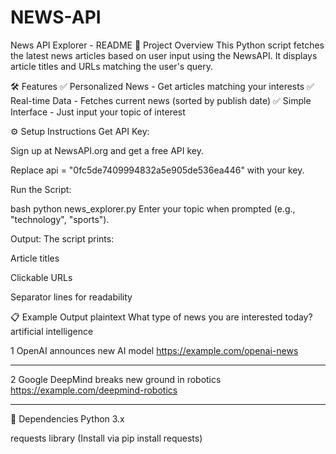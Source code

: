 # NEWS-API
News API Explorer - README
📌 Project Overview
This Python script fetches the latest news articles based on user input using the NewsAPI. It displays article titles and URLs matching the user's query.

🛠️ Features
✅ Personalized News - Get articles matching your interests
✅ Real-time Data - Fetches current news (sorted by publish date)
✅ Simple Interface - Just input your topic of interest

⚙️ Setup Instructions
Get API Key:

Sign up at NewsAPI.org and get a free API key.

Replace api = "0fc5de7409994832a5e905de536ea446" with your key.

Run the Script:

bash
python news_explorer.py
Enter your topic when prompted (e.g., "technology", "sports").

Output:
The script prints:

Article titles

Clickable URLs

Separator lines for readability

📋 Example Output
plaintext
What type of news you are interested today? artificial intelligence

1 OpenAI announces new AI model https://example.com/openai-news  
*****************************  

2 Google DeepMind breaks new ground in robotics https://example.com/deepmind-robotics  
*****************************  
🔧 Dependencies
Python 3.x

requests library (Install via pip install requests)


